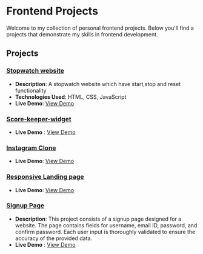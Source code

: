 # Frontend Projects

Welcome to my collection of personal frontend projects. Below you'll find a projects that demonstrate my skills in frontend development.

## Projects

### [Stopwatch website](https://github.com/Devishanmugam18/Vanilla-Javascript-Stopwatch)
- **Description**: A stopwatch website which have start,stop and reset functionality
- **Technologies Used**: HTML, CSS, JavaScript
- **Live Demo**: [View Demo](https://devishanmugam18.github.io/Vanilla-Javascript-Stopwatch/)

### [Score-keeper-widget](https://github.com/Devishanmugam18/Score-keeper-widget)
- **Live Demo** : [View Demo](https://devishanmugam18.github.io/Score-keeper-widget/)

### [Instagram Clone](https://github.com/Devishanmugam18/Responsive-Instagram-Clone.git)
- **Live Demo**: [View Demo](https://devishanmugam18.github.io/Responsive-Instagram-Clone/)

### [Responsive Landing page](https://github.com/Devishanmugam18/Ararat_Architecture)
- **Live Demo**: [View Demo](https://devishanmugam18.github.io/Loopstudios_LandingPage/)

### [Signup Page](https://github.com/Devishanmugam18/signup-page.git)
- **Description**: This project consists of a signup page designed for a website. The page contains fields for username, email ID, password, and confirm password. Each user input is thoroughly validated to ensure the accuracy of the provided data.
- **Live Demo** : [View Demo](https://devishanmugam18.github.io/signup-page/)
